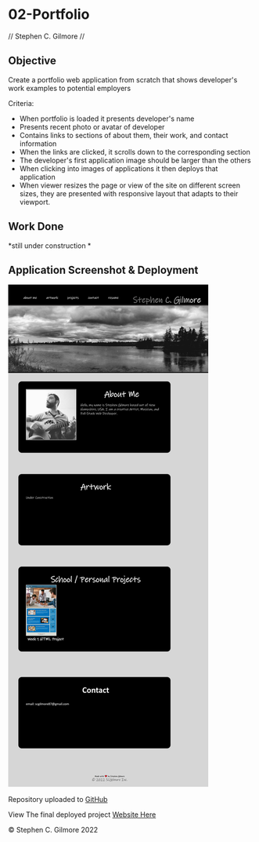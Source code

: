 # 02-Portfolio
// Stephen C. Gilmore //

## Objective 

Create a portfolio web application from scratch that shows developer's work examples to potential employers

Criteria: 

* When portfolio is loaded it presents developer's name
* Presents recent photo or avatar of developer
* Contains links to sections of about them, their work, and contact information
* When the links are clicked, it scrolls down to the corresponding section
* The developer's first application image should be larger than the others
* When clicking into images of applications it then deploys that application
* When viewer resizes the page or view of the site on different screen sizes, 
they are presented with responsive layout that adapts to their viewport. 


## Work Done 

*still under construction *

 


## Application Screenshot & Deployment

![Screenshot of website](./Assets/images/scgilmore_portfolio_preview.png)

Repository uploaded to [GitHub](
https://github.com/scgilmore87/02-Portfolio)

View The final deployed project [Website Here](https://scgilmore87.github.io/02-Portfolio/)


&copy; Stephen C. Gilmore 2022